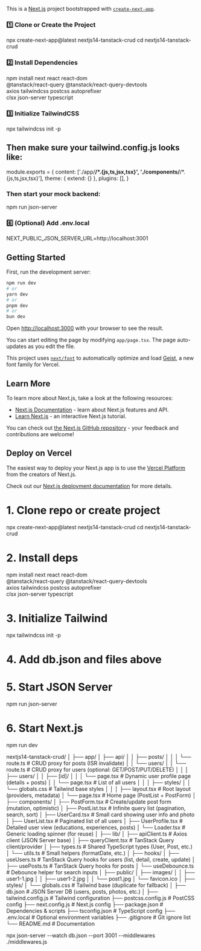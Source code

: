 This is a [Next.js](https://nextjs.org) project bootstrapped with [`create-next-app`](https://nextjs.org/docs/app/api-reference/cli/create-next-app).

### 1️⃣ Clone or Create the Project

npx create-next-app@latest nextjs14-tanstack-crud
cd nextjs14-tanstack-crud

### 2️⃣ Install Dependencies

npm install next react react-dom \
@tanstack/react-query @tanstack/react-query-devtools \
axios tailwindcss postcss autoprefixer \
clsx json-server typescript

### 3️⃣ Initialize TailwindCSS

npx tailwindcss init -p

## Then make sure your tailwind.config.js looks like:

module.exports = {
content: ['./app/**/*.{js,ts,jsx,tsx}', './components/**/*.{js,ts,jsx,tsx}'],
theme: { extend: {} },
plugins: [],
}

### Then start your mock backend:

npm run json-server

### 6️⃣ (Optional) Add .env.local

NEXT_PUBLIC_JSON_SERVER_URL=http://localhost:3001

## Getting Started

First, run the development server:

```bash
npm run dev
# or
yarn dev
# or
pnpm dev
# or
bun dev
```

Open [http://localhost:3000](http://localhost:3000) with your browser to see the result.

You can start editing the page by modifying `app/page.tsx`. The page auto-updates as you edit the file.

This project uses [`next/font`](https://nextjs.org/docs/app/building-your-application/optimizing/fonts) to automatically optimize and load [Geist](https://vercel.com/font), a new font family for Vercel.

## Learn More

To learn more about Next.js, take a look at the following resources:

- [Next.js Documentation](https://nextjs.org/docs) - learn about Next.js features and API.
- [Learn Next.js](https://nextjs.org/learn) - an interactive Next.js tutorial.

You can check out [the Next.js GitHub repository](https://github.com/vercel/next.js) - your feedback and contributions are welcome!

## Deploy on Vercel

The easiest way to deploy your Next.js app is to use the [Vercel Platform](https://vercel.com/new?utm_medium=default-template&filter=next.js&utm_source=create-next-app&utm_campaign=create-next-app-readme) from the creators of Next.js.

Check out our [Next.js deployment documentation](https://nextjs.org/docs/app/building-your-application/deploying) for more details.

# 1. Clone repo or create project

npx create-next-app@latest nextjs14-tanstack-crud
cd nextjs14-tanstack-crud

# 2. Install deps

npm install next react react-dom \
@tanstack/react-query @tanstack/react-query-devtools \
axios tailwindcss postcss autoprefixer \
clsx json-server typescript

# 3. Initialize Tailwind

npx tailwindcss init -p

# 4. Add db.json and files above

# 5. Start JSON Server

npm run json-server

# 6. Start Next.js

npm run dev

<!-- Project Structure -->

nextjs14-tanstack-crud/
│
├── app/
│ ├── api/
│ │ ├── posts/
│ │ │ └── route.ts # CRUD proxy for posts (ISR invalidate)
│ │ └── users/
│ │ └── route.ts # CRUD proxy for users (optional: GET/POST/PUT/DELETE)
│ │
│ ├── users/
│ │ ├── [id]/
│ │ │ └── page.tsx # Dynamic user profile page (details + posts)
│ │ └── page.tsx # List of all users
│ │
│ ├── styles/
│ │ └── globals.css # Tailwind base styles
│ │
│ ├── layout.tsx # Root layout (providers, metadata)
│ └── page.tsx # Home page (PostList + PostForm)
│
├── components/
│ ├── PostForm.tsx # Create/update post form (mutation, optimistic)
│ ├── PostList.tsx # Infinite query list (pagination, search, sort)
│ ├── UserCard.tsx # Small card showing user info and photo
│ ├── UserList.tsx # Paginated list of all users
│ ├── UserProfile.tsx # Detailed user view (educations, experiences, posts)
│ └── Loader.tsx # Generic loading spinner (for reuse)
│
├── lib/
│ ├── apiClient.ts # Axios client (JSON Server base)
│ ├── queryClient.tsx # TanStack Query client/provider
│ ├── types.ts # Shared TypeScript types (User, Post, etc.)
│ └── utils.ts # Small helpers (formatDate, etc.)
│
├── hooks/
│ ├── useUsers.ts # TanStack Query hooks for users (list, detail, create, update)
│ ├── usePosts.ts # TanStack Query hooks for posts
│ └── useDebounce.ts # Debounce helper for search inputs
│
├── public/
│ ├── images/
│ │ ├── user1-1.jpg
│ │ ├── user1-2.jpg
│ │ └── post1.jpg
│ └── favicon.ico
│
├── styles/
│ └── globals.css # Tailwind base (duplicate for fallback)
│
├── db.json # JSON Server DB (users, posts, photos, etc.)
│
├── tailwind.config.js # Tailwind configuration
├── postcss.config.js # PostCSS config
├── next.config.js # Next.js config
├── package.json # Dependencies & scripts
├── tsconfig.json # TypeScript config
├── .env.local # Optional environment variables
├── .gitignore # Git ignore list
└── README.md # Documentation

npx json-server --watch db.json --port 3001 --middlewares ./middlewares.js
